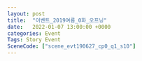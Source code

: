```yaml
---
layout: post
title:  "이벤트_2019여름_0화_오프닝"
date:   2022-01-07 13:00:00 +0000
categories: Event
Tags: Story Event
SceneCode: ["scene_evt190627_cp0_q1_s10"]
---
```

